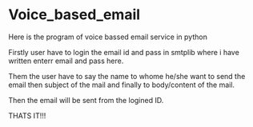 # Voice_based_email

Here is the program of voice bassed email service in python 

Firstly user have to login the email id and pass in smtplib where i have written enterr email and pass here.

Them the user have to say the name to whome he/she want to send the email 
then subject of the mail and 
finally to body/content of the mail.

Then the email will be sent from the logined ID.

THATS IT!!!
